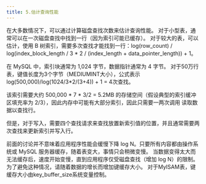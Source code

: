 ```yaml
---
title: 5.估计查询性能
---
```

在大多数情况下，可以通过计算磁盘查找次数来估计查询性能。 对于小型表，通常可以在一次磁盘查找中找到一行（因为索引可能已缓存）。 对于较大的表，可以估计，使用 B 树索引，需要多次查找才能找到一行：log(row_count) / log(index_block_length / 3 * 2 / (index_length + data_pointer_length)) + 1。

在 MySQL 中，索引块通常为 1,024 字节，数据指针通常为 4 字节。 对于50万行表，键值长度为3个字节（MEDIUMINT大小），公式表示log(500,000)/log(1024/3*2/(3+4)) + 1 = 4次查找。

该索引需要大约 500,000 * 7 * 3/2 = 5.2MB 的存储空间（假设典型的索引缓冲区填充率为 2/3），因此内存中可能有大部分索引，因此只需要一两次调用 读取数据以查找行。

但是，对于写入，需要四个查找请求来查找放置新索引值的位置，并且通常需要两次查找来更新索引并写入行。

前面的讨论并不意味着应用程序性能会缓慢下降 log N。只要所有内容都由操作系统或 MySQL 服务器缓存，随着表变大，事情只会稍微变慢。 当数据变得太大而无法缓存后，速度开始变慢，直到应用程序仅受磁盘查找（增加 log N）的限制。 为了避免这种情况，请随着数据的增长而增加键缓存大小。 对于MyISAM表，键缓存大小由key_buffer_size系统变量控制。

